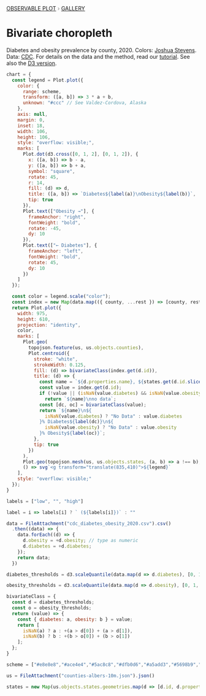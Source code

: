 <div style="color: grey; font: 13px/25.5px var(--sans-serif); text-transform: uppercase;"><h1 style="display: none;">Plot: Bivariate choropleth</h1><a href="/plot">Observable Plot</a> › <a href="/@observablehq/plot-gallery">Gallery</a></div>

# Bivariate choropleth

Diabetes and obesity prevalence by county, 2020. Colors: [Joshua Stevens](http://www.joshuastevens.net/cartography/make-a-bivariate-choropleth-map/). Data: [CDC](https://gis.cdc.gov/grasp/diabetes/diabetesatlas-surveillance.html). For details on the data and the method, read our [tutorial](https://observablehq.com/@observablehq/plot-bivariate-choropleth-explained). See also the [D3 version](/@d3/bivariate-choropleth).

```js echo
chart = {
  const legend = Plot.plot({
    color: {
      range: scheme,
      transform: ([a, b]) => 3 * a + b,
      unknown: "#ccc" // See Valdez-Cordova, Alaska
    },
    axis: null,
    margin: 0,
    inset: 18,
    width: 106,
    height: 106,
    style: "overflow: visible;",
    marks: [
      Plot.dot(d3.cross([0, 1, 2], [0, 1, 2]), {
        x: ([a, b]) => b - a,
        y: ([a, b]) => b + a,
        symbol: "square",
        rotate: 45,
        r: 14,
        fill: (d) => d,
        title: ([a, b]) => `Diabetes${label(a)}\nObesity${label(b)}`,
        tip: true
      }),
      Plot.text(["Obesity →"], {
        frameAnchor: "right",
        fontWeight: "bold",
        rotate: -45,
        dy: 10
      }),
      Plot.text(["← Diabetes"], {
        frameAnchor: "left",
        fontWeight: "bold",
        rotate: 45,
        dy: 10
      })
    ]
  });

  const color = legend.scale("color");
  const index = new Map(data.map(({ county, ...rest }) => [county, rest]));
  return Plot.plot({
    width: 975,
    height: 610,
    projection: "identity",
    color,
    marks: [
      Plot.geo(
        topojson.feature(us, us.objects.counties),
        Plot.centroid({
          stroke: "white",
          strokeWidth: 0.125,
          fill: (d) => bivariateClass(index.get(d.id)),
          title: (d) => {
            const name = `${d.properties.name}, ${states.get(d.id.slice(0, 2)).name}`;
            const value = index.get(d.id);
            if (!value || (isNaN(value.diabetes) && isNaN(value.obesity)))
              return `${name}\nno data`;
            const [dc, oc] = bivariateClass(value);
            return `${name}\n${
              isNaN(value.diabetes) ? "No Data" : value.diabetes
            }% Diabetes${label(dc)}\n${
              isNaN(value.obesity) ? "No Data" : value.obesity
            }% Obesity${label(oc)}`;
          },
          tip: true
        })
      ),
      Plot.geo(topojson.mesh(us, us.objects.states, (a, b) => a !== b), {stroke: "white"}),
      () => svg`<g transform="translate(835,410)">${legend}`
    ],
    style: "overflow: visible;"
  });
}
```

```js echo
labels = ["low", "", "high"]
```

```js echo
label = i => labels[i] ? ` (${labels[i]})` : "" 
```

```js echo
data = FileAttachment("cdc_diabetes_obesity_2020.csv").csv()
  .then((data) => {
    data.forEach((d) => {
      d.obesity = +d.obesity; // type as numeric
      d.diabetes = +d.diabetes;
    });
    return data;
  })
```

```js echo
diabetes_thresholds = d3.scaleQuantile(data.map(d => d.diabetes), [0, 1, 2]).quantiles()
```

```js echo
obesity_thresholds = d3.scaleQuantile(data.map(d => d.obesity), [0, 1, 2]).quantiles()
```

```js echo
bivariateClass = {
  const d = diabetes_thresholds;
  const o = obesity_thresholds;
  return (value) => {
    const { diabetes: a, obesity: b } = value;
    return [
      isNaN(a) ? a : +(a > d[0]) + (a > d[1]),
      isNaN(b) ? b : +(b > o[0]) + (b > o[1])
    ];
  };
}
```

```js echo
scheme = ["#e8e8e8","#ace4e4","#5ac8c8","#dfb0d6","#a5add3","#5698b9","#be64ac","#8c62aa","#3b4994"]
```

```js echo
us = FileAttachment("counties-albers-10m.json").json()
```

```js echo
states = new Map(us.objects.states.geometries.map(d => [d.id, d.properties]))
```
